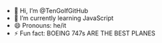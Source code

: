 - 👋 Hi, I’m @TenGolfGitHub
- 🌱 I’m currently learning JavaScript
- 😄 Pronouns: he/it
- ⚡ Fun fact: BOEING 747s ARE THE BEST PLANES

<!---
TenGolfGitHub/TenGolfGitHub is a ✨ special ✨ repository because its `README.md` (this file) appears on your GitHub profile.
You can click the Preview link to take a look at your changes.
--->
